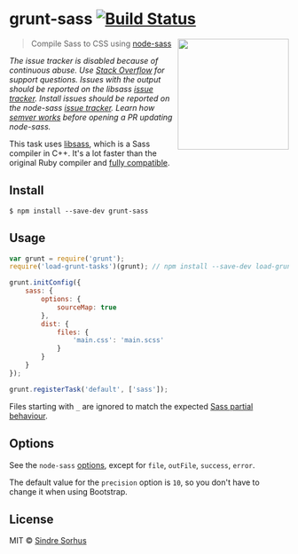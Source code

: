 # grunt-sass [![Build Status](https://travis-ci.org/sindresorhus/grunt-sass.svg?branch=master)](https://travis-ci.org/sindresorhus/grunt-sass)

[<img src="https://rawgit.com/sass/node-sass/master/media/logo.svg" width="200" align="right">](https://github.com/sass/node-sass)

> Compile Sass to CSS using [node-sass](https://github.com/sass/node-sass)

*The issue tracker is disabled because of continuous abuse. Use [Stack Overflow](https://stackoverflow.com/questions/tagged/node-sass) for support questions. Issues with the output should be reported on the libsass [issue tracker](https://github.com/hcatlin/libsass/issues). Install issues should be reported on the node-sass [issue tracker](https://github.com/sass/node-sass/issues). Learn how [semver works](https://nodesource.com/blog/semver-tilde-and-caret) before opening a PR updating node-sass.*

This task uses [libsass](http://libsass.org), which is a Sass compiler in C++. It's a lot faster than the original Ruby compiler and [fully compatible](http://sass-compatibility.github.io/). 


## Install

```
$ npm install --save-dev grunt-sass
```


## Usage

```js
var grunt = require('grunt');
require('load-grunt-tasks')(grunt); // npm install --save-dev load-grunt-tasks

grunt.initConfig({
	sass: {
		options: {
			sourceMap: true
		},
		dist: {
			files: {
				'main.css': 'main.scss'
			}
		}
	}
});

grunt.registerTask('default', ['sass']);
```

Files starting with `_` are ignored to match the expected [Sass partial behaviour](http://sass-lang.com/documentation/file.SASS_REFERENCE.html#partials).


## Options

See the `node-sass` [options](https://github.com/sass/node-sass#options), except for `file`, `outFile`, `success`, `error`.

The default value for the `precision` option is `10`, so you don't have to change it when using Bootstrap.


## License

MIT © [Sindre Sorhus](http://sindresorhus.com)
